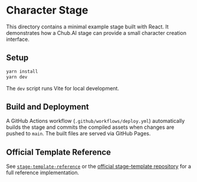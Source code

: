 # Character Stage

This directory contains a minimal example stage built with React. It demonstrates how a Chub.AI stage can provide a small character creation interface.

## Setup

```bash
yarn install
yarn dev
```

The `dev` script runs Vite for local development.

## Build and Deployment

A GitHub Actions workflow (`.github/workflows/deploy.yml`) automatically builds the stage and commits the compiled assets when changes are pushed to `main`. The built files are served via GitHub Pages.

## Official Template Reference

See [`stage-template-reference`](../stage-template-reference) or the [official stage-template repository](https://github.com/CharHubAI/stage-template) for a full reference implementation.
